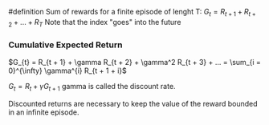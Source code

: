 #definition 
Sum of rewards for a finite episode of lenght T:
$G_t = R_{t + 1} + R_{t + 2} + ... + R_{T}$
Note that the index "goes" into the future

### Cumulative Expected Return 
$G_{t} = R_{t + 1} + \gamma R_{t + 2} + \gamma^2 R_{t + 3} + ... = \sum_{i = 0}^{\infty} \gamma^{i} R_{t + 1 + i}$

$G_t = R_t + \gamma G_{t + 1}$
gamma is called the discount rate.

Discounted returns are necessary to keep the value of the reward bounded in an infinite episode. 

